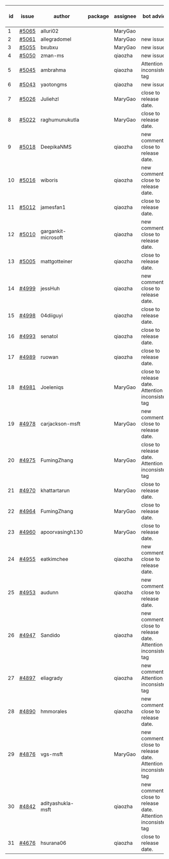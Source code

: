 | id | issue | author | package | assignee | bot advice | created date of issue | target release date | date from target |
| ------ | ------ | ------ | ------ | ------ | ------ | ------ | ------ | :-----: |
| 1 | [#5065](https://github.com/Azure/sdk-release-request/issues/5065) | alluri02 |  | MaryGao |  | 03-20 | 04-26 |  |
| 2 | [#5061](https://github.com/Azure/sdk-release-request/issues/5061) | allegradomel |  | MaryGao | new issue. | 03-19 | 04-26 |  |
| 3 | [#5055](https://github.com/Azure/sdk-release-request/issues/5055) | bxubxu |  | MaryGao | new issue. | 03-18 | 04-26 |  |
| 4 | [#5050](https://github.com/Azure/sdk-release-request/issues/5050) | zman-ms |  | qiaozha | new issue. | 03-15 | 04-26 |  |
| 5 | [#5045](https://github.com/Azure/sdk-release-request/issues/5045) | ambrahma |  | qiaozha | Attention to inconsistent tag | 03-15 | 04-26 |  |
| 6 | [#5043](https://github.com/Azure/sdk-release-request/issues/5043) | yaotongms |  | qiaozha | new issue. | 03-13 | 04-26 |  |
| 7 | [#5026](https://github.com/Azure/sdk-release-request/issues/5026) | Juliehzl |  | MaryGao | close to release date.  | 03-05 | 03-22 | 0 |
| 8 | [#5022](https://github.com/Azure/sdk-release-request/issues/5022) | raghumunukutla |  | MaryGao | close to release date.  | 03-04 | 03-22 | 0 |
| 9 | [#5018](https://github.com/Azure/sdk-release-request/issues/5018) | DeepikaNMS |  | qiaozha | new comment. close to release date.  | 02-29 | 03-22 | 0 |
| 10 | [#5016](https://github.com/Azure/sdk-release-request/issues/5016) | wiboris |  | qiaozha | new comment. close to release date.  | 02-29 | 03-22 | 0 |
| 11 | [#5012](https://github.com/Azure/sdk-release-request/issues/5012) | jamesfan1 |  | qiaozha | close to release date.  | 02-28 | 03-22 | 0 |
| 12 | [#5010](https://github.com/Azure/sdk-release-request/issues/5010) | gargankit-microsoft |  | qiaozha | new comment. close to release date.  | 02-28 | 03-22 | 0 |
| 13 | [#5005](https://github.com/Azure/sdk-release-request/issues/5005) | mattgotteiner |  | qiaozha | close to release date.  | 02-27 | 03-22 | 0 |
| 14 | [#4999](https://github.com/Azure/sdk-release-request/issues/4999) | jessHuh |  | qiaozha | new comment. close to release date.  | 02-27 | 03-22 | 0 |
| 15 | [#4998](https://github.com/Azure/sdk-release-request/issues/4998) | 04diiguyi |  | qiaozha | close to release date.  | 02-27 | 03-22 | 0 |
| 16 | [#4993](https://github.com/Azure/sdk-release-request/issues/4993) | senatol |  | qiaozha | close to release date.  | 02-27 | 03-22 | 0 |
| 17 | [#4989](https://github.com/Azure/sdk-release-request/issues/4989) | ruowan |  | qiaozha | close to release date.  | 02-27 | 03-22 | 0 |
| 18 | [#4981](https://github.com/Azure/sdk-release-request/issues/4981) | Joeleniqs |  | MaryGao | close to release date.  Attention to inconsistent tag | 02-24 | 03-22 | 0 |
| 19 | [#4978](https://github.com/Azure/sdk-release-request/issues/4978) | carjackson-msft |  | MaryGao | new comment. close to release date.  | 02-22 | 03-22 | 0 |
| 20 | [#4975](https://github.com/Azure/sdk-release-request/issues/4975) | FumingZhang |  | MaryGao | close to release date.  Attention to inconsistent tag | 02-21 | 03-22 | 0 |
| 21 | [#4970](https://github.com/Azure/sdk-release-request/issues/4970) | khattartarun |  | MaryGao | close to release date.  | 02-20 | 03-22 | 0 |
| 22 | [#4964](https://github.com/Azure/sdk-release-request/issues/4964) | FumingZhang |  | MaryGao | close to release date.  | 02-19 | 03-22 | 0 |
| 23 | [#4960](https://github.com/Azure/sdk-release-request/issues/4960) | apoorvasingh130 |  | MaryGao | close to release date.  | 02-19 | 03-22 | 0 |
| 24 | [#4955](https://github.com/Azure/sdk-release-request/issues/4955) | eatkimchee |  | qiaozha | new comment. close to release date.  | 02-17 | 03-22 | 0 |
| 25 | [#4953](https://github.com/Azure/sdk-release-request/issues/4953) | audunn |  | qiaozha | new comment. close to release date.  | 02-16 | 03-22 | 0 |
| 26 | [#4947](https://github.com/Azure/sdk-release-request/issues/4947) | Sandido |  | qiaozha | new comment. close to release date.  Attention to inconsistent tag | 02-15 | 03-22 | 0 |
| 27 | [#4897](https://github.com/Azure/sdk-release-request/issues/4897) | eliagrady |  | qiaozha | new comment. Attention to inconsistent tag | 01-18 | 02-23 |  |
| 28 | [#4890](https://github.com/Azure/sdk-release-request/issues/4890) | hmmorales |  | qiaozha | new comment. close to release date.  | 01-16 | 03-22 | 0 |
| 29 | [#4876](https://github.com/Azure/sdk-release-request/issues/4876) | vgs-msft |  | MaryGao | new comment. close to release date.  Attention to inconsistent tag | 01-09 | 03-22 | 0 |
| 30 | [#4842](https://github.com/Azure/sdk-release-request/issues/4842) | adityashukla-msft |  | qiaozha | new comment. close to release date.  Attention to inconsistent tag | 12-20 | 03-22 | 0 |
| 31 | [#4676](https://github.com/Azure/sdk-release-request/issues/4676) | hsurana06 |  | qiaozha | close to release date.  | 10-23 | 03-22 | 0 |
